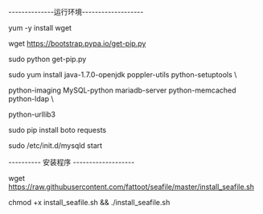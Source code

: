 --------------运行环境-------------------

yum -y install wget

wget https://bootstrap.pypa.io/get-pip.py

sudo python get-pip.py

sudo yum install java-1.7.0-openjdk poppler-utils python-setuptools \

python-imaging MySQL-python mariadb-server python-memcached python-ldap \

python-urllib3

sudo pip install boto requests

sudo /etc/init.d/mysqld start

----------  安装程序  -------------------

wget https://raw.githubusercontent.com/fattoot/seafile/master/install_seafile.sh

chmod +x install_seafile.sh && ./install_seafile.sh

